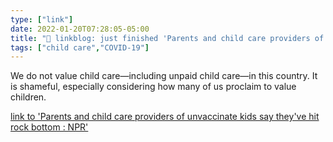 ```yaml
---
type: ["link"]
date: 2022-01-20T07:28:05-05:00
title: "🔗 linkblog: just finished 'Parents and child care providers of unvaccinate kids say they've hit rock bottom : NPR'"
tags: ["child care","COVID-19"]
---
```

We do not value child care—including unpaid child care—in this country. It is shameful, especially considering how many of us proclaim to value children.
 
[link to 'Parents and child care providers of unvaccinate kids say they've hit rock bottom : NPR'](https://www.npr.org/2022/01/20/1074182352/unvaccinated-young-kids-child-care-parents-omicron-disruptions)
